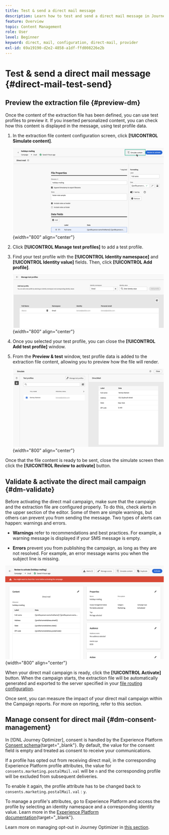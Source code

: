 ```yaml
---
title: Test & send a direct mail message
description: Learn how to test and send a direct mail message in Journey Optimizer
feature: Overview
topic: Content Management
role: User
level: Beginner
keyword: direct, mail, configuration, direct-mail, provider
exl-id: 69a19190-d2e2-4858-a1df-ffd008226e2b
---
```

# Test & send a direct mail message {#direct-mail-test-send}

## Preview the extraction file {#preview-dm}

Once the content of the extraction file has been defined, you can use test profiles to preview it. If you inserted personalized content, you can check how this content is displayed in the message, using test profile data.

1. In the extraction file content configuration screen, click **[!UICONTROL Simulate content]**.

      ![](assets/direct-mail-simulate-button.png){width="800" align="center"}

1. Click **[!UICONTROL Manage test profiles]** to add a test profile.

1. Find your test profile with the **[!UICONTROL Identity namespace]** and **[!UICONTROL Identity value]** fields. Then, click **[!UICONTROL Add profile]**.

      ![](assets/direct-mail-test-profile.png){width="800" align="center"}

1. Once you selected your test profile, you can close the **[!UICONTROL Add test profile]** window.

1. From the **Preview & test** window, test profile data is added to the extraction file content, allowing you to preview how the file will render.

    ![](assets/direct-mail-simulate.png){width="800" align="center"}

Once that the file content is ready to be sent, close the simulate screen then click the **[!UICONTROL Review to activate]** button.

## Validate & activate the direct mail campaign {#dm-validate}

Before activating the direct mail campaign, make sure that the campaign and the extraction file are configured properly. To do this, check alerts in the upper section of the editor. Some of them are simple warnings, but others can prevent you from sending the message. Two types of alerts can happen: warnings and errors.

* **Warnings** refer to recommendations and best practices. For example, a warning message is displayed if your SMS message is empty.

* **Errors** prevent you from publishing the campaign, as long as they are not resolved. For example, an error message warns you when the subject line is missing.

![](assets/direct-mail-review.png){width="800" align="center"}

When your direct mail campaign is ready, click the **[!UICONTROL Activate]** button. When the campaign starts, the extraction file will be automatically generated and exported to the server specified in your [file routing configuration](../direct-mail/direct-mail-configuration.md).

Once sent, you can measure the impact of your direct mail campaign within the Campaign reports. For more on reporting, refer to this section.

## Manage consent for direct mail {#dm-consent-management}

In [!DNL Journey Optimizer], consent is handled by the Experience Platform [Consent schema](https://experienceleague.adobe.com/docs/experience-platform/xdm/field-groups/profile/consents.html){target="_blank"}. By default, the value for the consent field is empty and treated as consent to receive your communications.

If a profile has opted out from receiving direct mail, in the corresponding Experience Platform profile attributes, the value for `consents.marketing.postalMail.val` will be `n` and the corresponding profile will be excluded from subsequent deliveries.

To enable it again, the profile attribute has to be changed back to `consents.marketing.postalMail.val` : `y`.

To manage a profile's attributes, go to Experience Platform and access the profile by selecting an identity namespace and a corresponding identity value. Learn more in the [Experience Platform documentation](https://experienceleague.adobe.com/docs/experience-platform/profile/ui/user-guide.html#getting-started){target="_blank"}.

Learn more on managing opt-out in Journey Optimizer in [this section](../privacy/opt-out.md).
